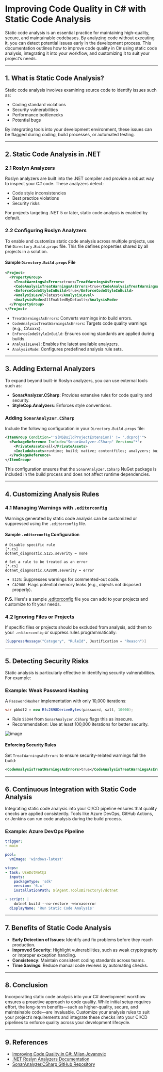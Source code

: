 # Improving Code Quality in C# with Static Code Analysis

Static code analysis is an essential practice for maintaining high-quality, secure, and maintainable codebases. By analyzing code without executing it, you can detect potential issues early in the development process. This documentation outlines how to improve code quality in C# using static code analysis, integrating it into your workflow, and customizing it to suit your project’s needs.

---

## **1. What is Static Code Analysis?**
Static code analysis involves examining source code to identify issues such as:
- Coding standard violations
- Security vulnerabilities
- Performance bottlenecks
- Potential bugs

By integrating tools into your development environment, these issues can be flagged during coding, build processes, or automated testing.

---

## **2. Static Code Analysis in .NET**

### **2.1 Roslyn Analyzers**
Roslyn analyzers are built into the .NET compiler and provide a robust way to inspect your C# code. These analyzers detect:
- Code style inconsistencies
- Best practice violations
- Security risks

For projects targeting .NET 5 or later, static code analysis is enabled by default.

### **2.2 Configuring Roslyn Analyzers**
To enable and customize static code analysis across multiple projects, use the `Directory.Build.props` file. This file defines properties shared by all projects in a solution.

#### **Sample `Directory.Build.props` File**
```xml
<Project>
  <PropertyGroup>
    <TreatWarningsAsErrors>true</TreatWarningsAsErrors>
    <CodeAnalysisTreatWarningsAsErrors>true</CodeAnalysisTreatWarningsAsErrors>
    <EnforceCodeStyleInBuild>true</EnforceCodeStyleInBuild>
    <AnalysisLevel>latest</AnalysisLevel>
    <AnalysisMode>AllEnabledByDefault</AnalysisMode>
  </PropertyGroup>
</Project>
```
- `TreatWarningsAsErrors`: Converts warnings into build errors.
- `CodeAnalysisTreatWarningsAsErrors`: Targets code quality warnings (e.g., CAxxxx).
- `EnforceCodeStyleInBuild`: Ensures coding standards are applied during builds.
- `AnalysisLevel`: Enables the latest available analyzers.
- `AnalysisMode`: Configures predefined analysis rule sets.

---

## **3. Adding External Analyzers**

To expand beyond built-in Roslyn analyzers, you can use external tools such as:
- **SonarAnalyzer.CSharp**: Provides extensive rules for code quality and security.
- **StyleCop.Analyzers**: Enforces style conventions.

### **Adding `SonarAnalyzer.CSharp`**
Include the following configuration in your `Directory.Build.props` file:
```xml
<ItemGroup Condition="'$(MSBuildProjectExtension)' != '.dcproj'">
  <PackageReference Include="SonarAnalyzer.CSharp" Version="*">
    <PrivateAssets>all</PrivateAssets>
    <IncludeAssets>runtime; build; native; contentfiles; analyzers; buildtransitive</IncludeAssets>
  </PackageReference>
</ItemGroup>
```
This configuration ensures that the `SonarAnalyzer.CSharp` NuGet package is included in the build process and does not affect runtime dependencies.

---

## **4. Customizing Analysis Rules**

### **4.1 Managing Warnings with `.editorconfig`**
Warnings generated by static code analysis can be customized or suppressed using the `.editorconfig` file.

#### **Sample `.editorconfig` Configuration**
```editorconfig
# Disable specific rule
[*.cs]
dotnet_diagnostic.S125.severity = none

# Set a rule to be treated as an error
[*.cs]
dotnet_diagnostic.CA2000.severity = error
```
- `S125`: Suppresses warnings for commented-out code.
- `CA2000`: Flags potential memory leaks (e.g., objects not disposed properly).

**P.S.** Here's a sample [.editorconfig](https://gist.github.com/m-jovanovic/417b7d0a641d7dd7d1972550fba298db) file you can add to your projects and customize to fit your needs.

### **4.2 Ignoring Files or Projects**
If specific files or projects should be excluded from analysis, add them to your `.editorconfig` or suppress rules programmatically:
```csharp
[SuppressMessage("Category", "RuleId", Justification = "Reason")]
```

---

## **5. Detecting Security Risks**
Static analysis is particularly effective in identifying security vulnerabilities. For example:

### **Example: Weak Password Hashing**
A `PasswordHasher` implementation with only 10,000 iterations:
```csharp
var pbkdf2 = new Rfc2898DeriveBytes(password, salt, 10000);
```
- Rule `S5344` from `SonarAnalyzer.CSharp` flags this as insecure.
- Recommendation: Use at least 100,000 iterations for better security.

![image](https://github.com/user-attachments/assets/bea397e1-2108-4d16-91ea-20b5bbc1efe4)


#### **Enforcing Security Rules**
Set `TreatWarningsAsErrors` to ensure security-related warnings fail the build:
```xml
<CodeAnalysisTreatWarningsAsErrors>true</CodeAnalysisTreatWarningsAsErrors>
```

---

## **6. Continuous Integration with Static Code Analysis**
Integrating static code analysis into your CI/CD pipeline ensures that quality checks are applied consistently. Tools like Azure DevOps, GitHub Actions, or Jenkins can run code analysis during the build process.

### **Example: Azure DevOps Pipeline**
```yaml
trigger:
- main

pool:
  vmImage: 'windows-latest'

steps:
- task: UseDotNet@2
  inputs:
    packageType: 'sdk'
    version: '6.x'
    installationPath: $(Agent.ToolsDirectory)/dotnet

- script: |
    dotnet build --no-restore -warnaserror
  displayName: 'Run Static Code Analysis'
```

---

## **7. Benefits of Static Code Analysis**
- **Early Detection of Issues**: Identify and fix problems before they reach production.
- **Improved Security**: Highlight vulnerabilities, such as weak cryptography or improper exception handling.
- **Consistency**: Maintain consistent coding standards across teams.
- **Time Savings**: Reduce manual code reviews by automating checks.

---

## **8. Conclusion**
Incorporating static code analysis into your C# development workflow ensures a proactive approach to code quality. While initial setup requires effort, the long-term benefits—such as higher-quality, secure, and maintainable code—are invaluable. Customize your analysis rules to suit your project’s requirements and integrate these checks into your CI/CD pipelines to enforce quality across your development lifecycle.

---

## **9. References**
- [Improving Code Quality in C#: Milan Jovanovic](https://www.milanjovanovic.tech/blog/improving-code-quality-in-csharp-with-static-code-analysis)
- [.NET Roslyn Analyzers Documentation](https://learn.microsoft.com/en-us/visualstudio/code-quality/roslyn-analyzers-overview?view=vs-2022)
- [SonarAnalyzer.CSharp GitHub Repository](https://github.com/SonarSource/sonar-dotnet)

